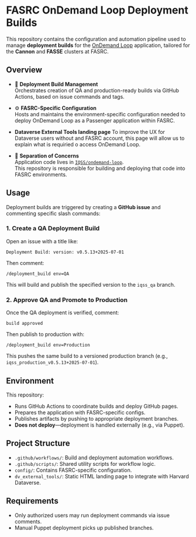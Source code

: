 # FASRC OnDemand Loop Deployment Builds

This repository contains the configuration and automation pipeline used to manage **deployment builds** for the [OnDemand Loop](https://github.com/IQSS/ondemand-loop) application, tailored for the **Cannon** and **FASSE** clusters at FASRC.

## Overview

- 🚀 **Deployment Build Management**  
  Orchestrates creation of QA and production-ready builds via GitHub Actions, based on issue commands and tags.

- ⚙️ **FASRC-Specific Configuration**  
  Hosts and maintains the environment-specific configuration needed to deploy OnDemand Loop as a Passenger application within FASRC.

- **Dataverse External Tools landing page**
  To improve the UX for Dataverse users without and FASRC account, this page will allow us to explain what is requiried o access OnDemand Loop.

- 🧩 **Separation of Concerns**  
  Application code lives in [`IQSS/ondemand-loop`](https://github.com/IQSS/ondemand-loop).  
  This repository is responsible for building and deploying that code into FASRC environments.

## Usage

Deployment builds are triggered by creating a **GitHub issue** and commenting specific slash commands:

### 1. Create a QA Deployment Build

Open an issue with a title like:
```
Deployment Build: version: v0.5.13+2025-07-01
```

Then comment:
```
/deployment_build env=QA
```

This will build and publish the specified version to the `iqss_qa` branch.

### 2. Approve QA and Promote to Production

Once the QA deployment is verified, comment:
```
build approved
```

Then publish to production with:
```
/deployment_build env=Production
```

This pushes the same build to a versioned production branch (e.g., `iqss_production_v0.5.13+2025-07-01`).

## Environment

This repository:

- Runs GitHub Actions to coordinate builds and deploy GitHub pages.
- Prepares the application with FASRC-specific configs.
- Publishes artifacts by pushing to appropriate deployment branches.
- **Does not deploy**—deployment is handled externally (e.g., via Puppet).

## Project Structure

- `.github/workflows/`: Build and deployment automation workflows.
- `.github/scripts/`: Shared utility scripts for workflow logic.
- `config/`: Contains FASRC-specific configuration.
- `dv_external_tools/`: Static HTML landing page to integrate with Harvard Dataverse.

## Requirements

- Only authorized users may run deployment commands via issue comments.
- Manual Puppet deployment picks up published branches.
